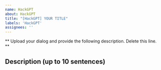 ```yaml
---
name: HackGPT
about: HackGPT
title: "[HackGPT] YOUR TITLE"
labels: 'HackGPT'
assignees: ''
---
```

** Upload your dialog and provide the following description. Delete this line. **

## Description (up to 10 sentences)
